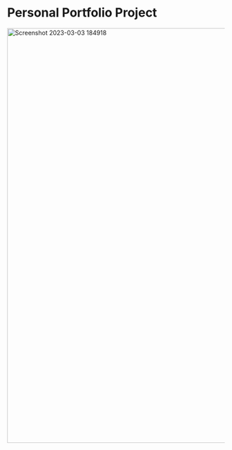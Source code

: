 # Personal Portfolio Project

<img width="960" alt="Screenshot 2023-03-03 184918" src="https://user-images.githubusercontent.com/89950065/222780072-5252be70-bee9-476c-815f-aa82485a1b10.png">
